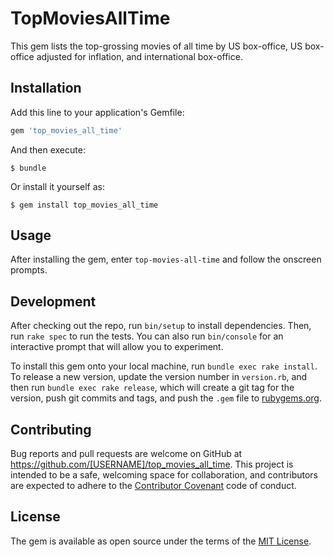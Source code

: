 # TopMoviesAllTime

This gem lists the top-grossing movies of all time by US box-office, US box-office adjusted for inflation, and international box-office.

## Installation

Add this line to your application's Gemfile:

```ruby
gem 'top_movies_all_time'
```

And then execute:

    $ bundle

Or install it yourself as:

    $ gem install top_movies_all_time

## Usage

After installing the gem, enter `top-movies-all-time` and follow the onscreen prompts.

## Development

After checking out the repo, run `bin/setup` to install dependencies. Then, run `rake spec` to run the tests. You can also run `bin/console` for an interactive prompt that will allow you to experiment.

To install this gem onto your local machine, run `bundle exec rake install`. To release a new version, update the version number in `version.rb`, and then run `bundle exec rake release`, which will create a git tag for the version, push git commits and tags, and push the `.gem` file to [rubygems.org](https://rubygems.org).

## Contributing

Bug reports and pull requests are welcome on GitHub at https://github.com/[USERNAME]/top_movies_all_time. This project is intended to be a safe, welcoming space for collaboration, and contributors are expected to adhere to the [Contributor Covenant](http://contributor-covenant.org) code of conduct.


## License

The gem is available as open source under the terms of the [MIT License](http://opensource.org/licenses/MIT).
